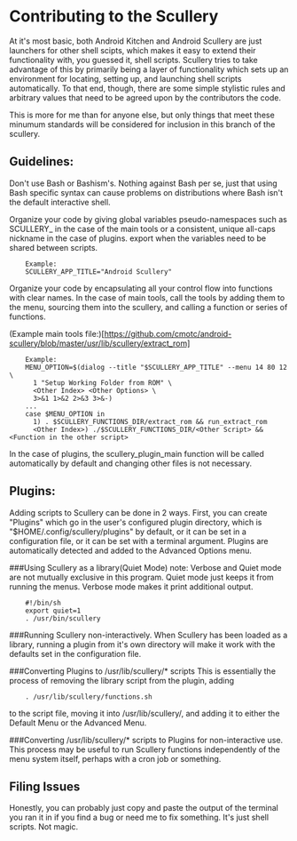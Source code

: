 Contributing to the Scullery
============================
At it's most basic, both Android Kitchen and Android Scullery are just launchers
for other shell scipts, which makes it easy to extend their functionality with,
you guessed it, shell scripts. Scullery tries to take advantage of this by
primarily being a layer of functionality which sets up an environment for
locating, setting up, and launching shell scripts automatically. To that end,
though, there are some simple stylistic rules and arbitrary values that need to
be agreed upon by the contributors the code.

This is more for me than for anyone else, but only things that meet these
minumum standards will be considered for inclusion in this branch of the
scullery.

Guidelines:
-----------
Don't use Bash or Bashism's. Nothing against Bash per se, just that using Bash
specific syntax can cause problems on distributions where Bash isn't the default
interactive shell. 

Organize your code by giving global variables pseudo-namespaces such as
SCULLERY_ in the case of the main tools or a consistent, unique all-caps
nickname in the case of plugins. export when the variables need to be shared
between scripts.

        Example:
        SCULLERY_APP_TITLE="Android Scullery"

Organize your code by encapsulating all your control flow into functions with
clear names. In the case of main tools, call the tools by adding them to the
menu, sourcing them into the scullery, and calling a function or series of
functions.

(Example main tools file:)[https://github.com/cmotc/android-scullery/blob/master/usr/lib/scullery/extract_rom]

        Example:
        MENU_OPTION=$(dialog --title "$SCULLERY_APP_TITLE" --menu 14 80 12 \
          1 "Setup Working Folder from ROM" \
          <Other Index> <Other Options> \
          3>&1 1>&2 2>&3 3>&-)
        ...
        case $MENU_OPTION in
          1) . $SCULLERY_FUNCTIONS_DIR/extract_rom && run_extract_rom
          <Other Index>) ./$SCULLERY_FUNCTIONS_DIR/<Other Script> && <Function in the other script>

In the case of plugins, the scullery\_plugin\_main function will be called
automatically by default and changing other files is not necessary.

Plugins:
--------
Adding scripts to Scullery can be done in 2 ways. First, you can create 
"Plugins" which go in the user's configured plugin directory, which is 
"$HOME/.config/scullery/plugins" by default, or it can be set in a configuration
file, or it can be set with a terminal argument. Plugins are automatically 
detected and added to the Advanced Options menu.

###Using Scullery as a library(Quiet Mode)
note: Verbose and Quiet mode are not mutually exclusive in this program. Quiet
mode just keeps it from running the menus. Verbose mode makes it print
additional output.

        #!/bin/sh
        export quiet=1
        . /usr/bin/scullery

###Running Scullery non-interactively.
When Scullery has been loaded as a library, running a plugin from it's own
directory will make it work with the defaults set in the configuration file.

###Converting Plugins to /usr/lib/scullery/* scripts
This is essentially the process of removing the library script from the plugin,
adding

        . /usr/lib/scullery/functions.sh

to the script file, moving it into /usr/lib/scullery/, and adding it to either
the Default Menu or the Advanced Menu.

###Converting /usr/lib/scullery/* scripts to Plugins for non-interactive use.
This process may be useful to run Scullery functions independently of the
menu system itself, perhaps with a cron job or something.

Filing Issues
-------------

Honestly, you can probably just copy and paste the output of the terminal you
ran it in if you find a bug or need me to fix something. It's just shell
scripts. Not magic.